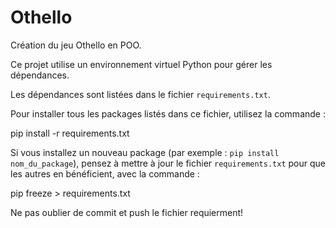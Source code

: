 # Othello

Création du jeu Othello en POO.

Ce projet utilise un environnement virtuel Python pour gérer les dépendances.

Les dépendances sont listées dans le fichier `requirements.txt`.

Pour installer tous les packages listés dans ce fichier, utilisez la commande :  

pip install -r requirements.txt


Si vous installez un nouveau package (par exemple : `pip install nom_du_package`), pensez à mettre à jour le fichier `requirements.txt` pour que les autres en bénéficient, avec la commande :  

pip freeze > requirements.txt

Ne pas oublier de commit et push le fichier requierment!
